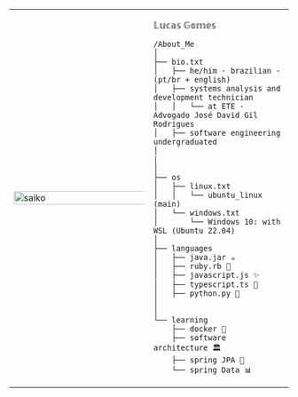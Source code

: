 
<table>
  <tr>
    <td style="width: 50%;">
     <img src="https://github.com/user-attachments/assets/da87aad4-061c-46e2-8420-b5149a6e4ad9" alt="saiko" style="width: 200%; border: none;">
  </td>
    <td style="width: 50%; vertical-align: top;">
      <p style="font-family: monospace; font-size: 16px;">
       
 𝕃𝕦𝕔𝕒𝕤 𝔾𝕠𝕞𝕖𝕤

</p>

    /About_Me
    │
    ├── bio.txt
    │   ├── he/him - brazilian - (pt/br + english)
    │   ├── systems analysis and development technician
    │   │   └── at ETE - Advogado José David Gil Rodrigues
    │   ├── software engineering undergraduated
    │  
    | 
    │
    ├── os
    │   ├── linux.txt
    │   │   └── ubuntu_linux (main)
    │   └── windows.txt
    │       └── Windows 10: with WSL (Ubuntu 22.04)
    │
    ├── languages
    │   ├── java.jar ☕
    │   ├── ruby.rb 💎
    │   ├── javascript.js ✨
    │   ├── typescript.ts 🔷
    │   ├── python.py 🐍
    │  
    │
    └── learning
        ├── docker 🐳
        ├── software architecture 🏛️
        ├── spring JPA 🌱
        └── spring Data 📊
        
  </tr>
</table>
